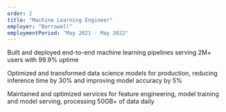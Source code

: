 ```yaml
---
order: 2
title: "Machine Learning Engineer"
employer: "Borrowell"
employmentPeriod: "May 2021 - May 2022"
---
```


Built and deployed end-to-end machine learning pipelines serving 2M+ users with 99.9% uptime

Optimized and transformed data science models for production, reducing inference time by 30% and improving model accuracy by 5%

Maintained and optimized services for feature engineering, model training and model serving, processing 50GB+ of data daily
